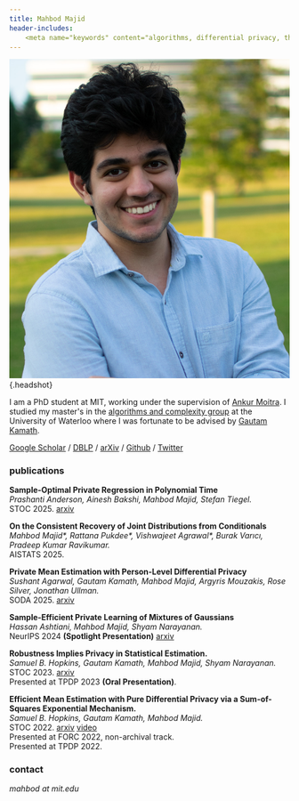```yaml
---
title: Mahbod Majid
header-includes:
    <meta name="keywords" content="algorithms, differential privacy, theoretical machine learning, sum of squares optimization, waterloo, mahbod majid" />
---
```


<div class="clearfix">

![](mahbod.jpg){.headshot}

I am a PhD student at MIT, working under the supervision of [Ankur Moitra](https://people.csail.mit.edu/moitra/). I studied my master's in the [algorithms and complexity group](https://algcomp.uwaterloo.ca/) at the University of Waterloo where I was fortunate to be advised by [Gautam Kamath](http://www.gautamkamath.com/).

[Google Scholar](https://scholar.google.com/citations?hl=en&user=Jnei_lEAAAAJ) / 
[DBLP](https://dblp.org/pid/307/5441.html) /
[arXiv](https://arxiv.org/a/majid_m_1.html) / 
[Github](https://github.com/Mahbodmajid) / [Twitter](https://twitter.com/mahbodm_)


</div>

### publications

**Sample-Optimal Private Regression in Polynomial Time**
<br>
*Prashanti Anderson, Ainesh Bakshi, Mahbod Majid, Stefan Tiegel.*
<br>
STOC 2025. [arxiv](https://arxiv.org/abs/2503.24321)

**On the Consistent Recovery of Joint Distributions from Conditionals**
<br>
*Mahbod Majid\*, Rattana Pukdee\*, Vishwajeet Agrawal\*, Burak Varıcı, Pradeep Kumar Ravikumar.*
<br>
AISTATS 2025.

**Private Mean Estimation with Person-Level Differential Privacy**
<br>
*Sushant Agarwal, Gautam Kamath, Mahbod Majid, Argyris Mouzakis, Rose Silver, Jonathan Ullman.*
<br>
SODA 2025. [arxiv](https://arxiv.org/abs/2405.20405)

**Sample-Efficient Private Learning of Mixtures of Gaussians**
<br>
*Hassan Ashtiani, Mahbod Majid, Shyam Narayanan.*
<br>
NeurIPS 2024 **(Spotlight Presentation)** [arxiv](https://arxiv.org/abs/2411.02298)

**Robustness Implies Privacy in Statistical Estimation.**
<br>
*Samuel B. Hopkins, Gautam Kamath, Mahbod Majid, Shyam Narayanan.*
<br>
STOC 2023. [arxiv](https://arxiv.org/abs/2212.05015)
<br>
Presented at TPDP 2023 **(Oral Presentation)**.

**Efficient Mean Estimation with Pure Differential Privacy via a Sum-of-Squares Exponential Mechanism.**
<br>
*Samuel B. Hopkins, Gautam Kamath, Mahbod Majid.* 
<br>
STOC 2022. [arxiv](https://arxiv.org/abs/2111.12981) [video](https://youtu.be/GY0tCArubAg)
<br>
Presented at FORC 2022, non-archival track.
<br>
Presented at TPDP 2022.



<!-- ### talks

**UC Berkeley**, BLISS seminar, November 2022

**Fields Institute**, workshop *Differential Privacy and Statistical Data Analysis*, July 2022

**Harvard University**, symposium *Foundations of Responsible Computing*, June 2022

**University of Toronto**, theory seminar, April 2022

**Microsoft Research**, colloquium, February 2022

**University of Waterloo**, student seminar, November 2021 -->

### contact
*mahbod at mit.edu*
